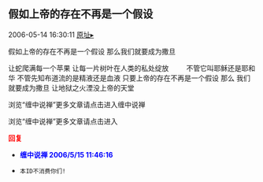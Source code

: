 ## 假如上帝的存在不再是一个假设
2006-05-14 16:30:11
[原址▸](http://www.fxgan.com/chan_time/2006_01_06/150.htm)


假如上帝的存在不再是一个假设 那么我们就要成为撒旦

让蛇爬满每一个苹果 让每一片树叶在人类的私处绽放 　　 不管它叫耶稣还是耶和华 不管先知布道流的是精液还是血液 只要上帝的存在不再是一个假设 那么 我们就要成为撒旦 让地狱之火湮没上帝的天堂

浏览“缠中说禅”更多文章请点击进入缠中说禅

浏览“缠中说禅”更多文章请点击进入




**<font color='red'>回复</font>**


- **<font color='blue'>缠中说禅 2006/5/15 11:46:16</font>**
- ```
  本ID不消费你们!
  ```
